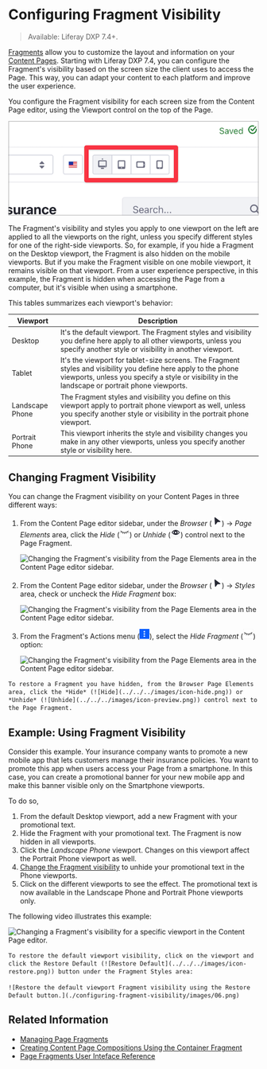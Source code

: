 # Configuring Fragment Visibility

> Available: Liferay DXP 7.4+.

[Fragments](../using-fragments/using-page-fragments.md) allow you to customize the layout and information on your [Content Pages](../../creating-pages/building-and-managing-content-pages/content-pages-overview.md). Starting with Liferay DXP 7.4, you can configure the Fragment's visibility based on the screen size the client uses to access the Page. This way, you can adapt your content to each platform and improve the user experience.

You configure the Fragment visibility for each screen size from the Content Page editor, using the Viewport control on the top of the Page.

![Configure the Fragment's visibility on your Content Page using the Viewports control.](./configuring-fragment-visibility/images/01.png)

The Fragment's visibility and styles you apply to one viewport on the left are applied to all the viewports on the right, unless you specify different styles for one of the right-side viewports. So, for example, if you hide a Fragment on the Desktop viewport, the Fragment is also hidden on the mobile viewports. But if you make the Fragment visible on one mobile viewport, it remains visible on that viewport. From a user experience perspective, in this example, the Fragment is hidden when accessing the Page from a computer, but it's visible when using a smartphone.

This tables summarizes each viewport's behavior:

| Viewport | Description |
| --- | --- |
| Desktop | It's the default viewport. The Fragment styles and visibility you define here apply to all other viewports, unless you specify another style or visibility in another viewport. |
| Tablet | It's the viewport for tablet-size screens. The Fragment styles and visibility you define here apply to the phone viewports, unless you specify a style or visibility in the landscape or portrait phone viewports. |
| Landscape Phone | The Fragment styles and visibility you define on this viewport apply to portrait phone viewport as well, unless you specify another style or visibility in the portrait phone viewport. |
| Portrait Phone | This viewport inherits the style and visibility changes you make in any other viewports, unless you specify another style or visibility here. |

## Changing Fragment Visibility

You can change the Fragment visibility on your Content Pages in three different ways:

1. From the Content Page editor sidebar, under the *Browser* (![Browser](../../../images/icon-cursor.png)) &rarr; *Page Elements* area, click the *Hide* (![Hide](../../../images/icon-hide.png)) or *Unhide* (![Unhide](../../../images/icon-preview.png)) control next to the Page Fragment.

      ![Changing the Fragment's visibility from the Page Elements area in the Content Page editor sidebar.](./configuring-fragment-visibility/images/03.gif)

1. From the Content Page editor sidebar, under the *Browser* (![Browser](../../../images/icon-cursor.png)) &rarr; *Styles* area, check or uncheck the *Hide Fragment* box:

      ![Changing the Fragment's visibility from the Page Elements area in the Content Page editor sidebar.](./configuring-fragment-visibility/images/02.gif)

1. From the Fragment's Actions menu (![Actions](../../../images/icon-widget-options.png)), select the *Hide Fragment* (![Hide Fragment](../../../images/icon-hide.png)) option:

      ![Changing the Fragment's visibility from the Page Elements area in the Content Page editor sidebar.](./configuring-fragment-visibility/images/04.gif)

```{tip}
To restore a Fragment you have hidden, from the Browser Page Elements area, click the *Hide* (![Hide](../../../images/icon-hide.png)) or *Unhide* (![Unhide](../../../images/icon-preview.png)) control next to the Page Fragment.
```

## Example: Using Fragment Visibility

Consider this example. Your insurance company wants to promote a new mobile app that lets customers manage their insurance policies. You want to promote this app when users access your Page from a smartphone. In this case, you can create a promotional banner for your new mobile app and make this banner visible only on the Smartphone viewports.

To do so,

1. From the default Desktop viewport, add a new Fragment with your promotional text.
1. Hide the Fragment with your promotional text. The Fragment is now hidden in all viewports.
1. Click the *Landscape Phone* viewport. Changes on this viewport affect the Portrait Phone viewport as well.
1. [Change the Fragment visibility](#changing-fragment-visibility) to unhide your promotional text in the Phone viewports.
1. Click on the different viewports to see the effect. The promotional text is now available in the Landscape Phone and Portrait Phone viewports only.

The following video illustrates this example:

![Changing a Fragment's visibility for a specific viewport in the Content Page editor.](./configuring-fragment-visibility/images/05.gif)

```{tip}
To restore the default viewport visibility, click on the viewport and click the Restore Default (![Restore Default](../../../images/icon-restore.png)) button under the Fragment Styles area:

![Restore the default viewport Fragment visibility using the Restore Default button.](./configuring-fragment-visibility/images/06.png)
```

## Related Information

- [Managing Page Fragments](./managing-page-fragments.md)
- [Creating Content Page Compositions Using the Container Fragment](../../creating-pages/building-and-managing-content-pages/creating-content-page-compositions-using-the-container-fragment.md)
- [Page Fragments User Inteface Reference](../../creating-pages/building-and-managing-content-pages/page-fragments-user-interface-reference.md)

